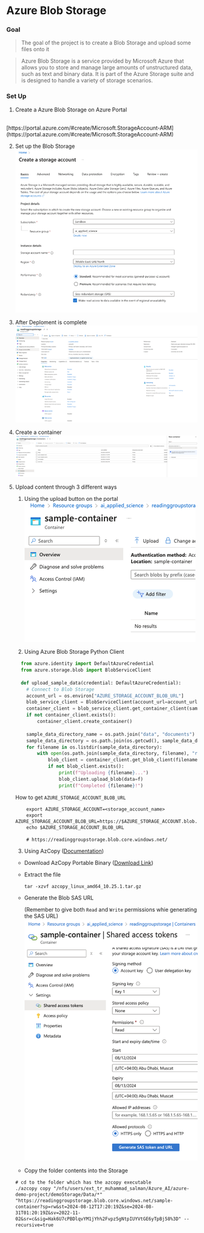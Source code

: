 # Azure Blob Storage

### Goal
> The goal of the project is to create a Blob Storage and upload some files onto it

> Azure Blob Storage is a service provided by Microsoft Azure that allows you to store and manage large amounts of unstructured data, such as text and binary data. It is part of the Azure Storage suite and is designed to handle a variety of storage scenarios.

### Set Up
1. Create a Azure Blob Storage on Azure Portal
<br>
[https://portal.azure.com/#create/Microsoft.StorageAccount-ARM](https://portal.azure.com/#create/Microsoft.StorageAccount-ARM)

2. Set up the Blob Storage
![CreateStorage](./../Images/demoStorage/create-storage.png)

3. After Deploment is complete
![ViewStorage](./../Images/demoStorage/view-storage.png)


4. Create a container
![CreateContainer](./../Images/demoStorage/create-container.png)


5. Upload content through 3 different ways
    1. Using the upload button on the portal
    ![UploadContent](./../Images/demoStorage/upload-content.png)

    2. Using Azure Blob Storage Python Client
    
    ```python
      from azure.identity import DefaultAzureCredential
      from azure.storage.blob import BlobServiceClient

      def upload_sample_data(credential: DefaultAzureCredential):
        # Connect to Blob Storage
        account_url = os.environ["AZURE_STORAGE_ACCOUNT_BLOB_URL"]
        blob_service_client = BlobServiceClient(account_url=account_url, credential=credential)
        container_client = blob_service_client.get_container_client(sample_container_name)
        if not container_client.exists():
            container_client.create_container()

        sample_data_directory_name = os.path.join("data", "documents")
        sample_data_directory = os.path.join(os.getcwd(), sample_data_directory_name)
        for filename in os.listdir(sample_data_directory):
            with open(os.path.join(sample_data_directory, filename), "rb") as f:
                blob_client = container_client.get_blob_client(filename)
                if not blob_client.exists():
                    print(f"Uploading {filename}...")
                    blob_client.upload_blob(data=f)
                    print(f"Completed {filename}!")
    ```
    How to get `AZURE_STORAGE_ACCOUNT_BLOB_URL`
    ```shell
        export AZURE_STORAGE_ACCOUNT=<storage_account_name>
        export AZURE_STORAGE_ACCOUNT_BLOB_URL=https://$AZURE_STORAGE_ACCOUNT.blob.core.windows.net/
        echo $AZURE_STORAGE_ACCOUNT_BLOB_URL
        
        # https://readinggroupstorage.blob.core.windows.net/
    ```


    3. Using AzCopy ([Documentation](https://learn.microsoft.com/en-us/azure/storage/common/storage-use-azcopy-v10?toc=%2Fazure%2Fstorage%2Fblobs%2Ftoc.json&bc=%2Fazure%2Fstorage%2Fblobs%2Fbreadcrumb%2Ftoc.json&tabs=dnf))
      - Download AzCopy Portable Binary ([Download Link](https://learn.microsoft.com/en-us/azure/storage/common/storage-use-azcopy-v10?toc=%2Fazure%2Fstorage%2Fblobs%2Ftoc.json&bc=%2Fazure%2Fstorage%2Fblobs%2Fbreadcrumb%2Ftoc.json&tabs=dnf#download-the-azcopy-portable-binary))
      - Extract the file 
        ```shell
        tar -xzvf azcopy_linux_amd64_10.25.1.tar.gz
        ```
      - Generate the Blob SAS URL

        (Remember to give both `Read` and `Write` permissions whie generating the SAS URL)
       ![AccessToken](./../Images/demoStorage/access-token.png)

      - Copy the folder contents into the Storage
      ```shell
      # cd to the folder which has the azcopy executable
      ./azcopy copy "/nfs/users/ext_tr_muhammad_salman/Azure_AI/azure-demo-project/demoStorage/Data/*" "https://readinggroupstorage.blob.core.windows.net/sample-container?sp=rw&st=2024-08-12T17:20:19Z&se=2024-08-31T01:20:19Z&sv=2022-11-02&sr=c&sig=Hak6U7cPBDlqvYM1jYh%2Fvpz5gNtpIUYVtGE6yTpBj58%3D" --recursive=true
      ```